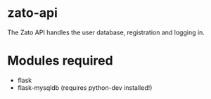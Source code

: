 # zato-api
The Zato API handles the user database, registration and logging in.

# Modules required
* flask
* flask-mysqldb (requires python-dev installed!)
